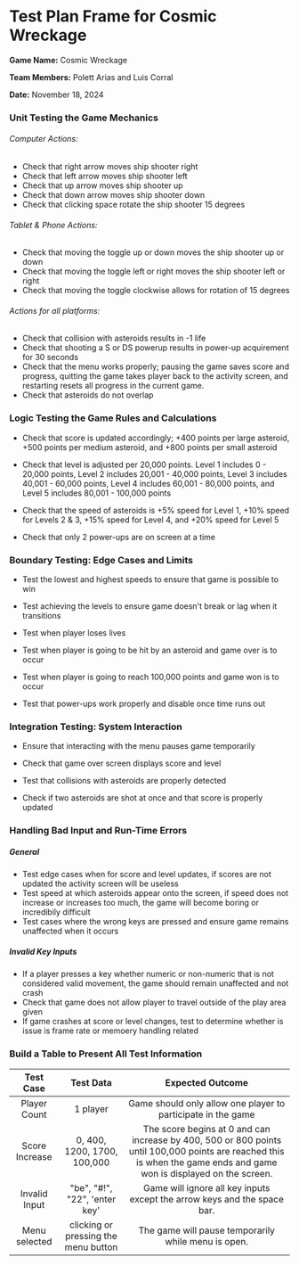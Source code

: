 # **Test Plan Frame for Cosmic Wreckage**

**Game Name:** Cosmic Wreckage

**Team Members:** Polett Arias and Luis Corral

**Date:** November 18, 2024

### Unit Testing the Game Mechanics

###### Computer Actions:

- Check that right arrow moves ship shooter right
- Check that left arrow moves ship shooter left
- Check that up arrow moves ship shooter up
- Check that down arrow moves ship shooter down
- Check that clicking space rotate the ship shooter 15 degrees

###### Tablet & Phone Actions:

- Check that moving the toggle up or down moves the ship shooter up or down
- Check that moving the toggle left or right moves the ship shooter left or right
- Check that moving the toggle clockwise allows for rotation of 15 degrees

###### Actions for all platforms:

- Check that collision with asteroids results in -1 life
- Check that shooting a S or DS powerup results in power-up acquirement for 30 seconds
- Check that the menu works properly; pausing the game saves score and progress, quitting the game takes player back to the activity screen, and restarting resets all progress in the current game.
- Check that asteroids do not overlap

### Logic Testing the Game Rules and Calculations

- Check that score is updated accordingly; +400 points per large asteroid, +500 points per medium asteroid, and +800 points per small asteroid

- Check that level is adjusted per 20,000 points. Level 1 includes 0 - 20,000 points, Level 2 includes 20,001 - 40,000 points, Level 3 includes 40,001 - 60,000 points, Level 4 includes 60,001 - 80,000 points, and Level 5 includes 80,001 - 100,000 points

- Check that the speed of asteroids is +5% speed for Level 1, +10% speed for Levels 2 & 3, +15% speed for Level 4, and +20% speed for Level 5

- Check that only 2 power-ups are on screen at a time

### Boundary Testing: Edge Cases and Limits

- Test the lowest and highest speeds to ensure that game is possible to win

- Test achieving the levels to ensure game doesn't break or lag when it transitions

- Test when player loses lives

- Test when player is going to be hit by an asteroid and game over is to occur

- Test when player is going to reach 100,000 points and game won is to occur

- Test that power-ups work properly and disable once time runs out

### Integration Testing: System Interaction

- Ensure that interacting with the menu pauses game temporarily 

- Check that game over screen displays score and level 

- Test that collisions with asteroids are properly detected

- Check if two asteroids are shot at once and that score is properly updated

### Handling Bad Input and Run-Time Errors

##### General
- Test edge cases when for score and level updates, if scores are not updated the activity screen will be useless
- Test speed at which asteroids appear onto the screen, if speed does not increase or increases too much, the game will become boring or incredibily difficult
- Test cases where the wrong keys are pressed and ensure game remains unaffected when it occurs

##### Invalid Key Inputs
- If a player presses a key whether numeric or non-numeric that is not considered valid movement, the game should remain unaffected and not crash
- Check that game does not allow player to travel outside of the play area given
- If game crashes at score or level changes, test to determine whether is issue is frame rate or memoery handling related

### Build a Table to Present All Test Information

| Test Case | Test Data | Expected Outcome |
|:---------:|:---------:|:----------------:|
|Player Count|1 player| Game should only allow one player to participate in the game|
|Score Increase| 0, 400, 1200, 1700, 100,000| The score begins at 0 and can increase by 400, 500 or 800 points until 100,000 points are reached this is when the game ends and game won is displayed on the screen.|
|Invalid Input|"be", "#!", "22", 'enter key'| Game will ignore all key inputs except the arrow keys and the space bar.|
|Menu selected|clicking or pressing the menu button|The game will pause temporarily while menu is open.|